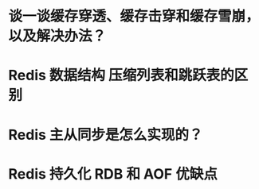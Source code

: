 # 谈一谈缓存穿透、缓存击穿和缓存雪崩，以及解决办法？

# Redis 数据结构 压缩列表和跳跃表的区别

# Redis 主从同步是怎么实现的？

# Redis 持久化 RDB 和 AOF 优缺点







